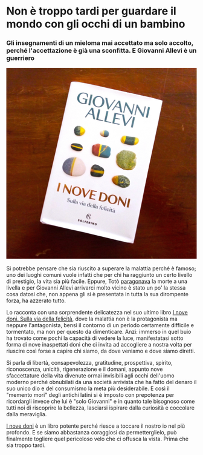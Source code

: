 # Non è troppo tardi per guardare il mondo con gli occhi di un bambino

### Gli insegnamenti di un mieloma mai accettato ma solo accolto, perché l'accettazione è già una sconfitta. E Giovanni Allevi è un guerriero

![Copertina del libro "I nove doni. Sulla via della felicità" di Giovanni Allevi](/img/allevi-nove-doni.jpg)

Si potrebbe pensare che sia riuscito a superare la malattia perché è famoso; uno dei luoghi comuni vuole infatti che per chi ha raggiunto un certo livello di prestigio, la vita sia più facile. Eppure, Totò [paragonava](https://amzn.to/41z0F04) la morte a una livella e per Giovanni Allevi arrivarci molto vicino è stato un po' la stessa cosa datosi che, non appena gli si è presentata in tutta la sua dirompente forza, ha azzerato tutto.

Lo racconta con una sorprendente delicatezza nel suo ultimo libro [I nove doni. Sulla via della felicità](https://amzn.to/4hgIli4), dove la malattia non è la protagonista ma neppure l'antagonista, bensì il contorno di un periodo certamente difficile e tormentato, ma non per questo da dimenticare. Anzi: immerso in quel buio ha trovato come pochi la capacità di vedere la luce, manifestatasi sotto forma di nove inaspettati doni che ci invita ad accogliere a nostra volta per riuscire così forse a capire chi siamo, da dove veniamo e dove siamo diretti.

Si parla di libertà, consapevolezza, gratitudine, prospettiva, spirito, riconoscenza, unicità, rigenerazione e il domani, appunto nove sfaccettature della vita divenute ormai invisibili agli occhi dell'uomo moderno perché obnubilati da una società arrivista che ha fatto del denaro il suo unico dio e del consumismo la meta più desiderabile. E così il "memento mori" degli antichi latini si è imposto con prepotenza per ricordargli invece che lui è "solo Giovanni" e in quanto tale bisognoso come tutti noi di riscoprire la bellezza, lasciarsi ispirare dalla curiosità e coccolare dalla meraviglia.

[I nove doni](https://amzn.to/4hgIli4) è un libro potente perché riesce a toccare il nostro io nel più profondo. E se siamo abbastanza coraggiosi da permetterglielo, può finalmente togliere quel pericoloso velo che ci offusca la vista. Prima che sia troppo tardi.
